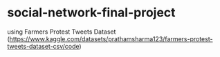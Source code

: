 # social-network-final-project
using Farmers Protest Tweets Dataset (https://www.kaggle.com/datasets/prathamsharma123/farmers-protest-tweets-dataset-csv/code)

